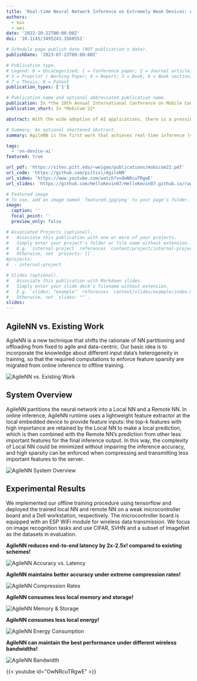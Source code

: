 ```yaml
---
title: 'Real-time Neural Network Inference on Extremely Weak Devices: Agile Offloading with Explainable AI'
authors:
  - kai
  - wei
date: '2022-10-22T00:00:00Z'
doi: '10.1145/3495243.3560551'

# Schedule page publish date (NOT publication's date).
publishDate: '2023-07-22T00:00:00Z'

# Publication type.
# Legend: 0 = Uncategorized; 1 = Conference paper; 2 = Journal article;
# 3 = Preprint / Working Paper; 4 = Report; 5 = Book; 6 = Book section;
# 7 = Thesis; 8 = Patent
publication_types: ['1']

# Publication name and optional abbreviated publication name.
publication: In *the 28th Annual International Conference on Mobile Computing And Networking (MobiCom'22)*
publication_short: In *MobiCom'22*

abstract: With the wide adoption of AI applications, there is a pressing need of enabling real-time neural network (NN) inference on small embedded devices, but deploying NNs and achieving high performance of NN inference on these small devices is challenging due to their extremely weak capabilities. Although NN partitioning and offloading can contribute to such deployment, they are incapable of minimizing the local costs at embedded devices. Instead, we suggest to address this challenge via agile NN offloading, which migrates the required computations in NN offloading from online inference to offline learning. In this paper, we present AgileNN, a new NN offloading technique that achieves real-time NN inference on weak embedded devices by leveraging eXplainable AI techniques, so as to explicitly enforce feature sparsity during the training phase and minimize the online computation and communication costs. Experiment results show that AgileNN's inference latency is >6X lower than the existing schemes, ensuring that sensory data on embedded devices can be timely consumed. It also reduces the local device's resource consumption by >8X, without impairing the inference accuracy.

# Summary. An optional shortened abstract.
summary: AgileNN is the first work that achieves real-time inference (<20ms) of mainstream neural network models (e.g., ImageNet) on extremely weak MCUs (e.g., STM32 series with <1MB of memory), without impairing the inference accuracy. The usage of eXplainable AI (XAI) techniques allows >6x improvement of feature compressibility during offloading and >8x reduction of the local device’s resource consumption.

tags:
  - 'on-device-ai'
featured: true

url_pdf: 'https://sites.pitt.edu/~weigao/publications/mobicom22.pdf'
url_code: 'https://github.com/pittisl/AgileNN'
url_video: 'https://www.youtube.com/watch?v=OwNRcuTRgwE'
url_slides: 'https://github.com/HelloKevin07/HelloKevin07.github.io/raw/master/files/AgileNN-slides.pptx'

# Featured image
# To use, add an image named `featured.jpg/png` to your page's folder.
image:
  caption: ''
  focal_point: ''
  preview_only: false

# Associated Projects (optional).
#   Associate this publication with one or more of your projects.
#   Simply enter your project's folder or file name without extension.
#   E.g. `internal-project` references `content/project/internal-project/index.md`.
#   Otherwise, set `projects: []`.
#projects:
#  - internal-project

# Slides (optional).
#   Associate this publication with Markdown slides.
#   Simply enter your slide deck's filename without extension.
#   E.g. `slides: "example"` references `content/slides/example/index.md`.
#   Otherwise, set `slides: ""`.
slides:
---
```


## AgileNN vs. Existing Work
AgileNN is a new technique that shifts the
rationale of NN partitioning and offloading from fixed to agile
and data-centric. Our basic idea is to incorporate the knowledge
about different input data’s heterogeneity in training, so that the
required computations to enforce feature sparsity are migrated from
online inference to offline training.

![AgileNN vs. Existing Work](2022-agilenn/agilenn-comparison-table.PNG)

## System Overview
AgileNN partitions the neural network into a
Local NN and a Remote NN. In online inference, AgileNN runtime
uses a lightweight feature extractor at the local embedded device
to provide feature inputs: the top-k features with high importance
are retained by the Local NN to make a local prediction, which is
then combined with the Remote NN’s prediction from other less
important features for the final inference output. In this way, the
complexity of Local NN could be minimized without impairing
the inference accuracy, and high sparsity can be enforced when
compressing and transmitting less important features to the server.

![AgileNN System Overview](2022-agilenn/agilenn-system-overview.PNG)

## Experimental Results
We implemented our offline training procedure using tensorflow and deployed the trained local NN and remote NN on a weak microcontroller board and a Dell workstation, respectively. The microcontroller board is equipped with an ESP WiFi module for wireless data transmission. We focus on image recognition tasks and use CIFAR, SVHN and a subset of ImageNet as the datasets in evaluation.

**AgileNN reduces end-to-end latency by 2x-2.5x! compared to existing schemes!**

![AgileNN Accuracy vs. Latency](2022-agilenn/agilenn-accuracy-latency.PNG)

**AgileNN maintains better accuracy under extreme compression rates!**

![AgileNN Compression Rates](2022-agilenn/agilenn-compression-rate.PNG)

**AgileNN consumes less local memory and storage!**

![AgileNN Memory & Storage](2022-agilenn/agilenn-memory-storage.PNG)

**AgileNN consumes less local energy!**

![AgileNN Energy Consumption](2022-agilenn/agilenn-energy-consumption.PNG)

**AgileNN can maintain the best performance under different wireless bandwidths!**

![AgileNN Bandwidth](2022-agilenn/agilenn-bandwidth.PNG)

{{< youtube id="OwNRcuTRgwE" >}}
